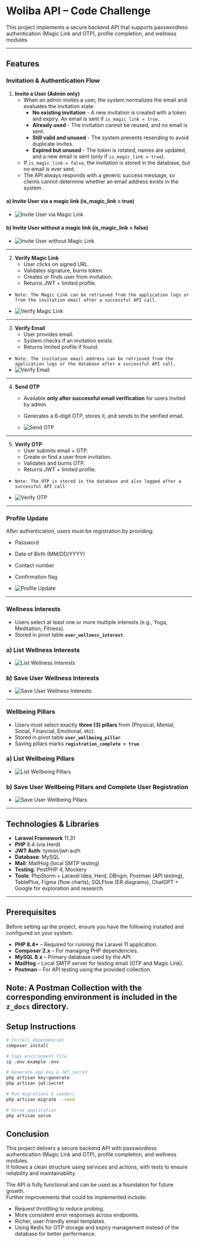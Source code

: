 # Woliba API – Code Challenge

This project implements a secure backend API that supports passwordless authentication (Magic Link and OTP), profile completion, and wellness modules.

---

## Features

### Invitation & Authentication Flow

1. **Invite a User (Admin only)**
   - When an admin invites a user, the system normalizes the email and evaluates the invitation state:
      - **No existing invitation** - A new invitation is created with a token and expiry. An email is sent if `is_magic_link = true`.
      - **Already used** - The invitation cannot be reused, and no email is sent.
      - **Still valid and unused** - The system prevents resending to avoid duplicate invites.
      - **Expired but unused** - The token is rotated, names are updated, and a new email is sent (only if `is_magic_link = true`).
   - If `is_magic_link = false`, the invitation is stored in the database, but no email is ever sent.
   - The API always responds with a generic success message, so clients cannot determine whether an email address exists in the system. 
   
#### a) Invite User via a magic link (is_magic_link = true)
   - ![Invite User via Magic Link](z_docs/Screenshots/1.%20Magic%20Link%20Invite.png)

#### b) Invite User without a magic link (is_magic_link = false)
- ![Invite User without Magic Link](z_docs/Screenshots/2.%20Invite%20Without%20Magic%20Link.png)

---
2. **Verify Magic Link**
    - User clicks on signed URL.
    - Validates signature, burns token.
    - Creates or finds user from invitation.
    - Returns JWT + limited profile.
  - `Note: The Magic Link can be retrieved from the application logs or from the invitation email after a successful API call.`

- ![Verify Magic Link](z_docs/Screenshots/3.%20Magic%20Link%20Verify.png)

---
3. **Verify Email**
    - User provides email.
    - System checks if an invitation exists.
    - Returns limited profile if found.
   
- `Note: The invitation email address can be retrieved from the application logs or the database after a successful API call.`
- ![Verify Email](z_docs/Screenshots/4.%20Verify%20Email.png)

---
4. **Send OTP**
    - Available **only after successful email verification** for users invited by admin.
    - Generates a 6-digit OTP, stores it, and sends to the verified email.
   

   - ![Send OTP](z_docs/Screenshots/5.%20Send%20OTP.png)

---
5. **Verify OTP**
    - User submits email + OTP.
    - Create or find a user from invitation.
    - Validates and burns OTP.
    - Returns JWT + limited profile.
- `Note: The OTP is stored in the database and also logged after a successful API call`

- ![Verify OTP](z_docs/Screenshots/6.%20Verify%20OTP.png)

---

### Profile Update

After authentication, users must be registration by providing:
- Password
- Date of Birth (MM/DD/YYYY)
- Contact number
- Confirmation flag


- ![Profile Update ](z_docs/Screenshots/7.%20Update%20Profile.png)


---

### Wellness Interests
- Users select at least one or more multiple interests (e.g., Yoga, Meditation, Fitness).
- Stored in pivot table **`user_wellness_interest`**.

### a) List Wellness Interests
- ![List Wellness Interests](z_docs/Screenshots/8.%20List%20Wellness%20Interests.png)

### b) Save User Wellness Interests
- ![Save User Wellness Interests](z_docs/Screenshots/9.%20Save%20User%20Wellness%20Interests.png)

---
### Wellbeing Pillars
- Users must select exactly **three (3) pillars** from (Physical, Mental, Social, Financial, Emotional, etc).
- Stored in pivot table **`user_wellbeing_pillar`**.
- Saving pillars marks **`registration_complete = true`**.

### a) List Wellbeing Pillars
- ![List Wellbeing Pillars](z_docs/Screenshots/10.%20List%20Wellbeing%20Pillars.png)

### b) Save User Wellbeing Pillars and Complete User Registration
- ![Save User Wellbeing Pillars](z_docs/Screenshots/11.%20Save%20User%20Wellbeing%20Pillar%20and%20Registration%20is%20completed.png)



---

## Technologies & Libraries

- **Laravel Framework** 11.31
- **PHP** 8.4 (via Herd)
- **JWT Auth**: tymon/jwt-auth
- **Database**: MySQL
- **Mail**: MailHog (local SMTP testing)
- **Testing**: PestPHP 4, Mockery
- **Tools**: PhpStorm + Laravel Idea, Herd, DBngin, Postman (API testing), TablePlus, Figma (flow charts), SQLFlow (ER diagrams), ChatGPT + Google for exploration and research.

---

## Prerequisites

Before setting up the project, ensure you have the following installed and configured on your system:

- **PHP 8.4+** – Required for running the Laravel 11 application.
- **Composer 2.x** – For managing PHP dependencies.
- **MySQL 8.x** – Primary database used by the API.
- **MailHog** – Local SMTP server for testing email (OTP and Magic Link).
- **Postman** – For API testing using the provided collection.

Note: A Postman Collection with the corresponding environment is included in the `z_docs` directory.
---


## Setup Instructions

```bash
# Install dependencies
composer install

# Copy environment file
cp .env.example .env

# Generate app key & JWT secret
php artisan key:generate
php artisan jwt:secret

# Run migrations & seeders
php artisan migrate --seed

# Serve application
php artisan serve
```

## Conclusion

This project delivers a secure backend API with passwordless authentication (Magic Link and OTP), profile completion, and wellness modules.  
It follows a clean structure using services and actions, with tests to ensure reliability and maintainability.

The API is fully functional and can be used as a foundation for future growth.  
Further improvements that could be implemented include:
- Request throttling to reduce probing.
- More consistent error responses across endpoints.
- Richer, user-friendly email templates.
- Using Redis for OTP storage and expiry management instead of the database for better performance.  